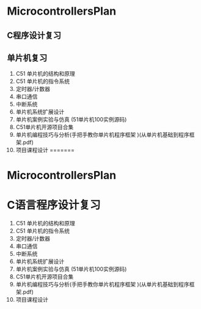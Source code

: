
# MicrocontrollersPlan
## C程序设计复习
## 单片机复习
1. C51 单片机的结构和原理 
2. C51 单片机的指令系统
3. 定时器/计数器
4. 串口通信
5. 中断系统
6. 单片机系统扩展设计
7. 单片机案例实验与仿真 (51单片机100实例源码)
8. C51单片机开源项目合集
9. 单片机编程技巧与分析(手把手教你单片机程序框架 )(从单片机基础到程序框架.pdf)
10. 项目课程设计
=======
# MicrocontrollersPlan

# C语言程序设计复习

1. C51 单片机的结构和原理 
2. C51 单片机的指令系统
3. 定时器/计数器
4. 串口通信
5. 中断系统
6. 单片机系统扩展设计
7. 单片机案例实验与仿真 (51单片机100实例源码)
8. C51单片机开源项目合集
9. 单片机编程技巧与分析(手把手教你单片机程序框架 )(从单片机基础到程序框架.pdf)
10. 项目课程设计

